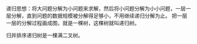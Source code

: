 递归思想：将大问题分解为小问题来求解，然后将小问题分解为小小问题，一层一层分解，直到问题的数据规模被分解得足够小，不用继续递归分解为止。
把一层一层的分解过程画成图，就是一棵树，这棵树就叫递归树。

归并排序递归树是一棵满二叉树。
